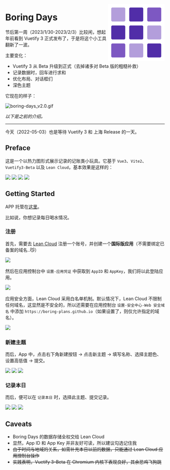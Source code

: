 <p align="center">
    <img width="180" src="https://raw.githubusercontent.com/boring-plans/boring-days/f730db4ca2bf6633442058b12eb75615bc5e4dd2/public/logo.svg" alt="Boring Days logo"  align="right"/>
    <h1>Boring Days</h1>
</p>

节后第一周（2023/1/30-2023/2/3）比较闲，想起年前看到 Vuetify 3 正式发布了，于是将这个小工具翻新了一波。

主要变化：

- Vuetify 3 从 Beta 升级到正式（去掉诸多对 Beta 版的粗糙补救）
- 记录数据时，回车进行求和
- 优化布局、对话框们
- 深色主题

它现在的样子：

![boring-days_v2.0.gif](doc-assets/boring-days_v2.0.gif)

_以下是之前的介绍。_

---

今天（2022-05-03）也是等待 Vuetify 3 和 上海 Release 的一天。

## Preface

这是一个以热力图形式展示记录的记账类小玩具。它基于 `Vue3`、`Vite2`、`Vuetify3-Beta` 以及 `Lean Cloud`，基本效果是这样的：

<div>
<img src="doc-assets/701651589042_.pic.png" width="45%"/>
<img src="doc-assets/721651589827_.pic.png" width="45%"/>
<img src="doc-assets/711651589827_.pic.png" width="45%"/>
<img src="doc-assets/731651589854_.pic.png" width="45%"/>
</div>

## Getting Started

APP 托管在[这里](https://boring-plans.github.io/boring-days)。

比如说，你想记录每日喝水情况。

### 注册

首先，需要去 [Lean Cloud](https://console.leancloud.app/apps) 注册一个账号，并创建一个**国际版应用**（不需要绑定已备案的域名..😼）

<img src="doc-assets/leancloud.png" width="45%"/>

然后在应用控制台中 `设置-应用凭证` 中获取到 `AppID` 和 `AppKey`，我们将以此登陆应用。

<img src="doc-assets/sign-in.png" width="45%"/>

应用安全方面，Lean Cloud 采用白名单机制。默认情况下，Lean Cloud 不限制任何域名，这显然是不安全的，所以还需要在应用控制台 `设置-安全中心-Web 安全域名` 中添加 `https://boring-plans.github.io`（如果设置了，则仅允许指定的域名）。

<img src="doc-assets/set-white-list.png" width="45%"/>

### 新建主题

而后，App 中，点击右下角新建按钮 -> 点击新主题 -> 填写名称、选择主题色、设置高低值 -> 提交。

<div>
<img src="doc-assets/31652967627_.pic.jpg" width="30%"/>
<img src="doc-assets/751651593496_.pic.jpg" width="30%"/>
<img src="doc-assets/761651593496_.pic.jpg" width="30%"/>
</div>

### 记录本日

而后，便可以在 `记录本日` 时，选择此主题、提交记录。

<div>
<img src="doc-assets/771651594246_.pic.jpg" width="30%"/>
<img src="doc-assets/781651594247_.pic.jpg" width="30%"/>
<img src="doc-assets/791651594341_.pic.jpg" width="30%"/>
</div>

## Caveats

- Boring Days 的数据存储全权交给 Lean Cloud
- 显然，App ID 和 App Key 并非友好可读，所以建议勾选记住我
- ~~由于时间与地域的关系，如需补充本日以前的数据，只能通过 Lean Cloud 应用控制台操作~~
- ~~实践表明，Vuetify 3-Beta 在 Chromium 内核下表现良好，其余恐鸡飞狗跳~~
